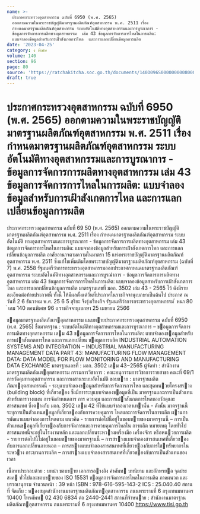 ```yaml
---
name: >-
  ประกาศกระทรวงอุตสาหกรรม ฉบับที่ 6950 (พ.ศ. 2565)
  ออกตามความในพระราชบัญญัติมาตรฐานผลิตภัณฑ์อุตสาหกรรม พ.ศ. 2511 เรื่อง
  กำหนดมาตรฐานผลิตภัณฑ์อุตสาหกรรม ระบบอัตโนมัติทางอุตสาหกรรมและการบูรณาการ -
  ข้อมูลการจัดการการผลิตทางอุตสาหกรรม  เล่ม 43 ข้อมูลการจัดการการไหลในการผลิต:
  แบบจำลองข้อมูลสำหรับการเฝ้าสังเกตการไหล  และการแลกเปลี่ยนข้อมูลการผลิต
date: '2023-04-25'
category: ง พิเศษ
volume: 140
section: 96
page: 80
source: 'https://ratchakitcha.soc.go.th/documents/140D096S0000000008000.pdf'
draft: true
---
```


# ประกาศกระทรวงอุตสาหกรรม ฉบับที่ 6950 (พ.ศ. 2565) ออกตามความในพระราชบัญญัติมาตรฐานผลิตภัณฑ์อุตสาหกรรม พ.ศ. 2511 เรื่อง กำหนดมาตรฐานผลิตภัณฑ์อุตสาหกรรม ระบบอัตโนมัติทางอุตสาหกรรมและการบูรณาการ - ข้อมูลการจัดการการผลิตทางอุตสาหกรรม  เล่ม 43 ข้อมูลการจัดการการไหลในการผลิต: แบบจำลองข้อมูลสำหรับการเฝ้าสังเกตการไหล  และการแลกเปลี่ยนข้อมูลการผลิต

ประกาศกระทรวงอุตสาหกรรม ฉบับที่ 69 50 (พ.ศ. 2565) ออกตามความในพระราชบัญญัติมาตรฐานผลิตภัณฑ์อุตสาหกรรม พ.ศ. 2511 เรื่อง กำหนดมาตรฐานผลิตภัณฑ์อุตสาหกรรม ระบบอัตโนมัติ ทางอุตสาหกรรมและการบูรณาการ - ข้อมูลการจัดการการผลิตทางอุตสาหกรรม เล่ม 43 ข้อมูลการจัดการการไหลในการผลิต: แบบจาลองข้อมูลสำหรับการเฝ้าสังเกตการไหล และการแลกเปลี่ยนข้อมูลการผลิต อาศัยอานาจตามความในมาตรา 15 แห่งพระราชบัญญัติมาตรฐานผลิตภัณฑ์อุตสาหกรรม พ.ศ. 2511 ซึ่งแก้ไขเพิ่มเติมโดยพระราชบัญญัติมาตรฐานผลิตภัณฑ์อุตสาหกรรม (ฉบับที่ 7) พ.ศ. 2558 รัฐมนตรีว่าการกระทรวงอุตสาหกรรมออกประกาศกาหนดมาตรฐานผลิตภัณฑ์อุตสาหกรรม ระบบอัตโนมัติทางอุตสาหกรรมและการบูรณำการ - ข้อมูลการจัดการการผลิตทางอุตสาหกรรม เล่ม 43 ข้อมูลการจัดการการไหลในการผลิต: แบบจาลองข้อมูลสาหรับการเฝ้าสังเกตการไหล และการแลกเปลี่ยนข้อมูลการผลิต มาตรฐานเลขที่ มอก. 3502 เล่ม 43 - 2565 ไว้ ดังมีรายละเอียดต่อท้ายประกาศนี้ ทั้งนี้ ให้มีผลตั้งแต่วันที่ประกาศในราชกิจจานุเบกษาเป็นต้นไป ประกาศ ณ วันที่ 2 6 ธันวาคม พ.ศ. 25 6 5 สุริยะ จึงรุ่งเรืองกิจ รัฐมนตรีว่าการกระทรวงอุตสาหกรรม ้ หนา 80 ่ เลม 140 ตอนพิเศษ 96 ง ราชกิจจานุเบกษา 25 เมษายน 2566

ขอมูลมาตรฐานผลิตภัณฑอุตสาหกรรม แนบทายประกาศกระทรวงอุตสาหกรรม ฉบับที่ 6950 (พ.ศ. 2565) ชื่อมาตรฐาน : ระบบอัตโนมัติทางอุตสาหกรรมและการบูรณาการ – ขอมูลการจัดการ การผลิตทางอุตสาหกรรม เลม 43 ขอมูลการจัดการการไหลในการผลิต: แบบจําลองขอมูลสําหรับการเฝาสังเกตการไหล และการแลกเปลี่ยน ขอมูลการผลิต INDUSTRIAL AUTOMATION SYSTEMS AND INTEGRATION – INDUSTRIAL MANUFACTURING MANAGEMENT DATA PART 43: MANUFACTURING FLOW MANAGEMENT DATA: DATA MODEL FOR FLOW MONITORING AND MANUFACTURING DATA EXCHANGE มาตรฐานเลขที่ : มอก. 3502 เลม 43−2565 ผู้จัดทํา : สํานักงานมาตรฐานผลิตภัณฑอุตสาหกรรม กรรมการวิชาการ : คณะอนุกรรมการวิชาการรายสาขา คณะที่ 69/1 การวัดคุมทางอุตสาหกรรม และการผสานระบบอัตโนมัติ ขอบขาย : มาตรฐานผลิตภัณฑอุตสาหกรรมนี้ - ระบุแบบจําลองขอมูลสําหรับการจัดการการไหล และชุดหนวยโครงสราง (building block) ที่เกี่ยวของ ซึ่งมีการระบุแบบจําลองขอมูลที่เป็น มาตรฐานและการเป็นตัวแทนสําหรับการวางแผน การจัดกําหนดการ การ ควบคุม และการเฝาสังเกตการไหลของวัสดุและสารสนเทศ ซึ่งตางกับ มอก. 3502 เลม 42 ที่ให้แบบจําลองเวลาเทานั้น - ดังนั้น มาตรฐานนี้ระบุการเป็นตัวแทนขอมูลที่เกี่ยวของกับการควบคุมการ ไหลและการจัดการในการผลิต ผานการพัฒนาแบบจําลองการไหลตาม แนวคิด - รายการต่อไปนี้อยู่ในขอบขายของมาตรฐานนี้ – การเป็นตัวแทนขอมูลที่เกี่ยวของกับการจัดการและการควบคุมการไหลใน การผลิต หมายเหตุ โดยทั่วไปสารสนเทศนี้จะอยู่ในโรงงานหลัก และแลกเปลี่ยนระหวางเครื่องมือ เครื่องจักร หรือหนวยการผลิต - รายการต่อไปนี้ไม่อยู่ในขอบขายของมาตรฐานนี้ – การสรางแบบจําลองสารสนเทศที่เกี่ยวของกับการแลกเปลี่ยนภายนอก – การสรางแบบจําลองสารสนเทศที่เกี่ยวของกับการใชทรัพยากรในระหวาง กระบวนการผลิต – การสรางแบบจําลองสารสนเทศที่เกี่ยวของกับการเป็นตัวแทนของเวลา

เนื้อหาประกอบด้วย : บทนํา ขอบขาย เอกสารอางอิง คําศัพท บทนิยาม และอักษรยอ จุดประสงค ทั่วไปและขอบขายของ ISO 15531 ขอมูลการจัดการการไหลในการผลิต ภาคผนวก และบรรณานุกรม จํานวนหน้า : 39 หน้า ISBN : 978-616-595-143-2 ICS : 25.040.40 สถานที่ จัดเก็บ : หองสมุดสํานักงานมาตรฐานผลิตภัณฑอุตสาหกรรม ถนนพระรามที่ 6 กรุงเทพมหานคร 10400 โทรศัพท 02 430 6834 ต่อ 2440-2441 สถานที่จําหนาย : สํานักงานมาตรฐานผลิตภัณฑอุตสาหกรรม ถนนพระรามที่ 6 กรุงเทพมหานคร 10400 https://www.tisi.go.th

